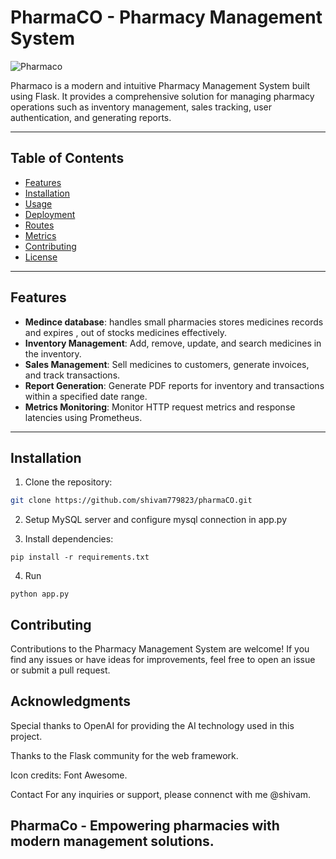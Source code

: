 # PharmaCO - Pharmacy Management System

![Pharmaco](![image](https://github.com/shivam779823/pharmaCO/assets/105196334/67bae87d-b535-4d0e-bea7-4c05b4d1d5b8)
)

Pharmaco is a modern and intuitive Pharmacy Management System built using Flask. It provides a comprehensive solution for managing pharmacy operations such as inventory management, sales tracking, user authentication, and generating reports.

---

## Table of Contents

- [Features](#features)
- [Installation](#installation)
- [Usage](#usage)
- [Deployment](#deployment)
- [Routes](#routes)
- [Metrics](#metrics)
- [Contributing](#contributing)
- [License](#license)

---

## Features

- **Medince database**: handles small pharmacies stores medicines records and expires , out of stocks medicines effectively.
- **Inventory Management**: Add, remove, update, and search medicines in the inventory.
- **Sales Management**: Sell medicines to customers, generate invoices, and track transactions.
- **Report Generation**: Generate PDF reports for inventory and transactions within a specified date range.
- **Metrics Monitoring**: Monitor HTTP request metrics and response latencies using Prometheus.

---

## Installation

1. Clone the repository:

```bash
git clone https://github.com/shivam779823/pharmaCO.git
```

2. Setup MySQL server and configure mysql connection in app.py

3. Install dependencies:

```
pip install -r requirements.txt
```
4. Run 

```
python app.py
```

## Contributing 

Contributions to the Pharmacy Management System are welcome! If you find any issues or have ideas for improvements, feel free to open an issue or submit a pull request.


## Acknowledgments 

Special thanks to OpenAI for providing the AI technology used in this project.

Thanks to the Flask community for the web framework.

Icon credits: Font Awesome.

Contact For any inquiries or support, please connenct with me @shivam.

## PharmaCo - Empowering pharmacies with modern management solutions.

